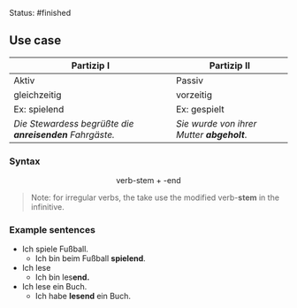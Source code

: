 Status: #finished 
## Use case
| Partizip I | Partizip II | 
| -------- | -------- | 
| Aktiv    | Passiv         | 
| gleichzeitig  | vorzeitig         | 
| Ex: spielend | Ex: gespielt|
|_Die Stewardess begrüßte die **anreisenden** Fahrgäste._|_Sie wurde von ihrer Mutter **abgeholt**_.|
### Syntax

$$
\text{verb-stem + -end}
$$

> Note:  for irregular verbs, the take use the modified verb-**stem** in the infinitive. 
### Example sentences
- Ich spiele Fußball. 
	- Ich bin beim Fußball **spielend**. 
- Ich lese
	- Ich bin les**end.** 
- Ich lese ein Buch.
	- Ich habe **lesend** ein Buch. 




